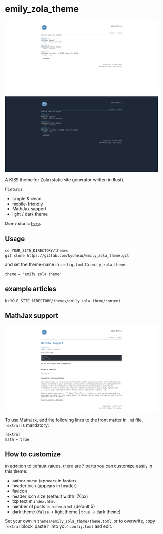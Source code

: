 # emily_zola_theme

![screenshot01](static/images/ss01.png)
![screenshot03](static/images/ss03.png)


A KISS theme for Zola (static site generator written in Rust). 

Features:
- simple & clean
- mobile-friendly
- MathJax support
- light / dark theme

Demo site is [here](https://emily-zola-theme.netlify.app/).

## Usage

```
cd YOUR_SITE_DIRECTORY/themes
git clone https://gitlab.com/kyoheiu/emily_zola_theme.git
```

and set the theme-name in `config.toml` to `emily_zola_theme`.

```
theme = "emily_zola_theme"
```

## example articles

In `YOUR_SITE_DIRECTORY/themes/emily_zola_theme/content`.

## MathJax support

![screenshot02](static/images/ss02.png)

To use MathJax, add the following lines to the front matter in `.md` file. `[extra]` is mandatory:

```
[extra]
math = true
```

## How to customize
In addition to default values, there are 7 parts you can customize easily in this theme:

- author name (appears in footer)
- header icon (appears in header)
- favicon
- header icon size (default width: 70px)
- top text in `index.html`
- number of posts in `index.html` (default 5)
- dark theme (`false` -> light theme | `true` -> dark theme)

Set your own in `themes/emily_zola_theme/theme.toml`, or to overwrite, copy `[extra]` block, paste it into your `config.toml` and edit.
